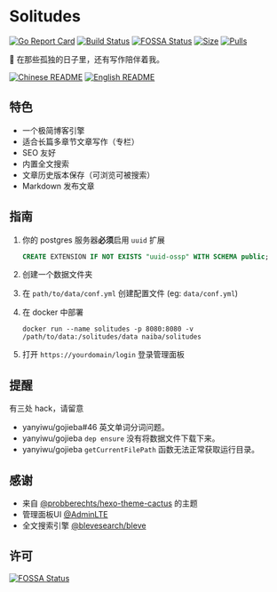 # Solitudes

[![Go Report Card](https://goreportcard.com/badge/github.com/naiba/solitudes)](https://goreportcard.com/report/github.com/naiba/solitudes) [![Build Status](https://travis-ci.com/naiba/solitudes.svg?branch=master)](https://travis-ci.com/naiba/solitudes) [![FOSSA Status](https://app.fossa.io/api/projects/git%2Bgithub.com%2Fnaiba%2Fsolitudes.svg?type=shield)](https://app.fossa.io/projects/git%2Bgithub.com%2Fnaiba%2Fsolitudes?ref=badge_shield)
[![Size](https://images.microbadger.com/badges/image/naiba/solitudes.svg)](https://microbadger.com/images/naiba/solitudes) [![Pulls](https://img.shields.io/docker/pulls/naiba/solitudes.svg)](https://microbadger.com/images/naiba/solitudes)

:smoking: 在那些孤独的日子里，还有写作陪伴着我。

[![Chinese README](https://img.shields.io/badge/Chinese-README-informational.svg)](README.md) [![English README](https://img.shields.io/badge/English-README-informational.svg)](README_en-US.md)

## 特色

- 一个极简博客引擎
- 适合长篇多章节文章写作（专栏）
- SEO 友好
- 内置全文搜索
- 文章历史版本保存（可浏览可被搜索）
- Markdown 发布文章

## 指南

1. 你的 postgres 服务器**必须**启用 `uuid` 扩展

    ```sql
    CREATE EXTENSION IF NOT EXISTS "uuid-ossp" WITH SCHEMA public;
    ```

2. 创建一个数据文件夹
3. 在 `path/to/data/conf.yml` 创建配置文件 (eg: `data/conf.yml`)
4. 在 docker 中部署

    ```shell
    docker run --name solitudes -p 8080:8080 -v /path/to/data:/solitudes/data naiba/solitudes
    ```

5. 打开 `https://yourdomain/login` 登录管理面板

## 提醒

有三处 hack，请留意

- yanyiwu/gojieba#46 英文单词分词问题。
- yanyiwu/gojieba `dep ensure` 没有将数据文件下载下来。
- yanyiwu/gojieba `getCurrentFilePath` 函数无法正常获取运行目录。

## 感谢

- 来自 [@probberechts/hexo-theme-cactus](https://github.com/probberechts/hexo-theme-cactus) 的主题
- 管理面板UI [@AdminLTE](https://adminlte.io/)
- 全文搜索引擎 [@blevesearch/bleve](https://github.com/blevesearch/bleve)

## 许可

[![FOSSA Status](https://app.fossa.io/api/projects/git%2Bgithub.com%2Fnaiba%2Fsolitudes.svg?type=large)](https://app.fossa.io/projects/git%2Bgithub.com%2Fnaiba%2Fsolitudes?ref=badge_large)